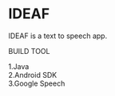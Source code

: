 # IDEAF
IDEAF is a text to speech app.

BUILD TOOL

1.Java<br>
2.Android SDK<br>
3.Google Speech<br>

